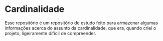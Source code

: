 # Cardinalidade
Esse repositório é um repositório de estudo feito para armazenar algumas informações acerca do assunto da cardinalidade, que era, quando criei o projeto, ligeiramente difícil de compreender.
